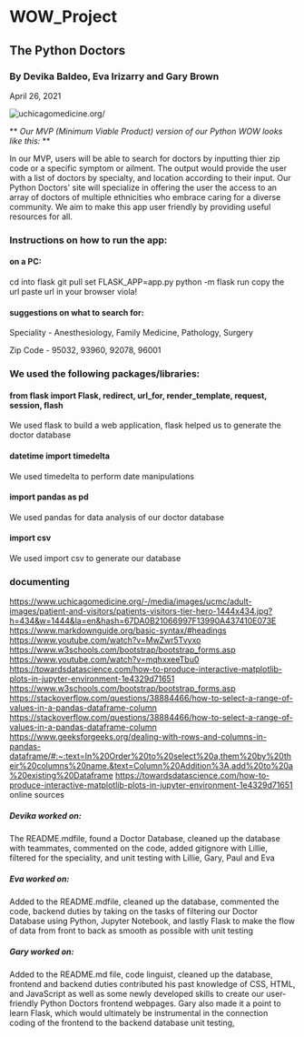 
# **WOW_Project**

## The Python Doctors

### By Devika Baldeo, Eva Irizarry and Gary Brown

April 26, 2021



![uchicagomedicine.org/](https://www.uchicagomedicine.org/-/media/images/ucmc/adult-images/patient-and-visitors/patients-visitors-tier-hero-1444x434.jpg?h=434&w=1444&la=en&hash=67DA0B21066997F13990A437410E073E)

** *Our MVP (Minimum Viable Product) version of our Python WOW looks like this:* **

In our MVP, users will be able to search for doctors by inputting thier zip code or a specific symptom or ailment. The output would provide the user with a list of doctors by specialty, and location according to their input. Our Python Doctors' site will specialize in offering the user the access to an array of doctors of multiple ethnicities who embrace caring for a diverse community. We aim to make this app user friendly by providing useful resources for all.
 
### Instructions on how to run the app: 

#### on a PC:

cd into flask
git pull
set FLASK_APP=app.py
python -m flask run
copy the url
paste url in your browser
viola!

#### suggestions on what to search for: 

Speciality - Anesthesiology, Family Medicine, Pathology, Surgery

Zip Code - 95032, 93960, 92078, 96001 


### We used the following packages/libraries:

#### from flask import Flask, redirect, url_for, render_template, request, session, flash
We used flask to build a web application, flask helped us to generate the doctor database

#### datetime import timedelta
We used timedelta to perform date manipulations

#### import pandas as pd
We used pandas for data analysis of our doctor database

#### import csv
We used import csv to generate our database 


### documenting 

https://www.uchicagomedicine.org/-/media/images/ucmc/adult-images/patient-and-visitors/patients-visitors-tier-hero-1444x434.jpg?h=434&w=1444&la=en&hash=67DA0B21066997F13990A437410E073E
https://www.markdownguide.org/basic-syntax/#headings
https://www.youtube.com/watch?v=MwZwr5Tvyxo
https://www.w3schools.com/bootstrap/bootstrap_forms.asp
https://www.youtube.com/watch?v=mqhxxeeTbu0
https://towardsdatascience.com/how-to-produce-interactive-matplotlib-plots-in-jupyter-environment-1e4329d71651
https://www.w3schools.com/bootstrap/bootstrap_forms.asp
https://stackoverflow.com/questions/38884466/how-to-select-a-range-of-values-in-a-pandas-dataframe-column
https://stackoverflow.com/questions/38884466/how-to-select-a-range-of-values-in-a-pandas-dataframe-column
https://www.geeksforgeeks.org/dealing-with-rows-and-columns-in-pandas-dataframe/#:~:text=In%20Order%20to%20select%20a,them%20by%20their%20columns%20name.&text=Column%20Addition%3A,add%20to%20a%20existing%20Dataframe
https://towardsdatascience.com/how-to-produce-interactive-matplotlib-plots-in-jupyter-environment-1e4329d71651
online sources


##### Devika worked on: 

The README.mdfile, found a Doctor Database, cleaned up the database with teammates, commented on the code, added gitignore with Lillie, filtered for the speciality, and unit testing with Lillie, Gary, Paul and Eva

##### Eva worked on: 

Added to the README.mdfile, cleaned up the database, commented the code, backend duties by taking on the tasks of filtering our Doctor Database using Python, Jupyter Notebook, and lastly Flask to make the flow of data from front to back as smooth as possible with unit testing

##### Gary worked on:

Added to the README.md file, code linguist, cleaned up the database, frontend and backend duties contributed his past knowledge of CSS, HTML, and JavaScript as well as some newly developed skills to create our user-friendly Python Doctors frontend webpages. Gary also made it a point to learn Flask, which would ultimately be instrumental in the connection coding of the frontend to the backend database unit testing,
